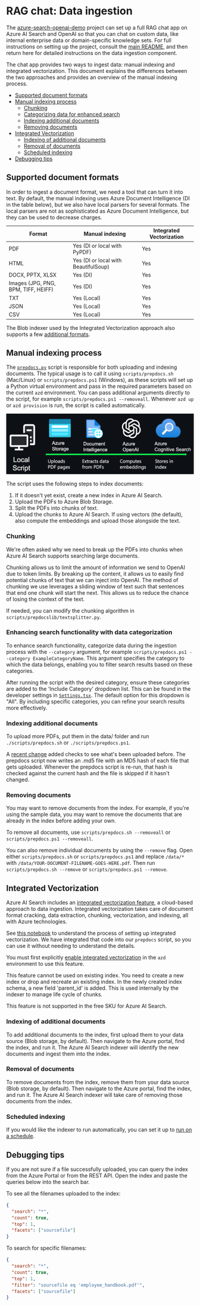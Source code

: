 # RAG chat: Data ingestion

The [azure-search-openai-demo](/) project can set up a full RAG chat app on Azure AI Search and OpenAI so that you can chat on custom data, like internal enterprise data or domain-specific knowledge sets. For full instructions on setting up the project, consult the [main README](/README.md), and then return here for detailed instructions on the data ingestion component.

The chat app provides two ways to ingest data: manual indexing and integrated vectorization. This document explains the differences between the two approaches and provides an overview of the manual indexing process.

- [Supported document formats](#supported-document-formats)
- [Manual indexing process](#manual-indexing-process)
  - [Chunking](#chunking)
  - [Categorizing data for enhanced search](#enhancing-search-functionality-with-data-categorization)
  - [Indexing additional documents](#indexing-additional-documents)
  - [Removing documents](#removing-documents)
- [Integrated Vectorization](#integrated-vectorization)
  - [Indexing of additional documents](#indexing-of-additional-documents)
  - [Removal of documents](#removal-of-documents)
  - [Scheduled indexing](#scheduled-indexing)
- [Debugging tips](#debugging-tips)

## Supported document formats

In order to ingest a document format, we need a tool that can turn it into text. By default, the manual indexing uses Azure Document Intelligence (DI in the table below), but we also have local parsers for several formats. The local parsers are not as sophisticated as Azure Document Intelligence, but they can be used to decrease charges.

| Format | Manual indexing                      | Integrated Vectorization |
| ------ | ------------------------------------ | ------------------------ |
| PDF    | Yes (DI or local with PyPDF)         | Yes                      |
| HTML   | Yes (DI or local with BeautifulSoup) | Yes                      |
| DOCX, PPTX, XLSX   | Yes (DI)                             | Yes                      |
| Images (JPG, PNG, BPM, TIFF, HEIFF)| Yes (DI) | Yes                      |
| TXT    | Yes (Local)                          | Yes                      |
| JSON   | Yes (Local)                          | Yes                      |
| CSV    | Yes (Local)                          | Yes                      |

The Blob indexer used by the Integrated Vectorization approach also supports a few [additional formats](https://learn.microsoft.com/azure/search/search-howto-indexing-azure-blob-storage#supported-document-formats).

## Manual indexing process

The [`prepdocs.py`](../app/backend/prepdocs.py) script is responsible for both uploading and indexing documents. The typical usage is to call it using `scripts/prepdocs.sh` (Mac/Linux) or `scripts/prepdocs.ps1` (Windows), as these scripts will set up a Python virtual environment and pass in the required parameters based on the current `azd` environment. You can pass additional arguments directly to the script, for example `scripts/prepdocs.ps1 --removeall`. Whenever `azd up` or `azd provision` is run, the script is called automatically.

![Diagram of the indexing process](images/diagram_prepdocs.png)

The script uses the following steps to index documents:

1. If it doesn't yet exist, create a new index in Azure AI Search.
2. Upload the PDFs to Azure Blob Storage.
3. Split the PDFs into chunks of text.
4. Upload the chunks to Azure AI Search. If using vectors (the default), also compute the embeddings and upload those alongside the text.

### Chunking

We're often asked why we need to break up the PDFs into chunks when Azure AI Search supports searching large documents.

Chunking allows us to limit the amount of information we send to OpenAI due to token limits. By breaking up the content, it allows us to easily find potential chunks of text that we can inject into OpenAI. The method of chunking we use leverages a sliding window of text such that sentences that end one chunk will start the next. This allows us to reduce the chance of losing the context of the text.

If needed, you can modify the chunking algorithm in `scripts/prepdocslib/textsplitter.py`.

### Enhancing search functionality with data categorization

To enhance search functionality, categorize data during the ingestion process with the `--category` argument, for example `scripts/prepdocs.ps1 --category ExampleCategoryName`. This argument specifies the category to which the data belongs, enabling you to filter search results based on these categories.

After running the script with the desired category, ensure these categories are added to the 'Include Category' dropdown list. This can be found in the developer settings in [`Settings.tsx`](https://github.com/Azure-Samples/azure-search-openai-demo/blob/main/app/frontend/src/components/Settings/Settings.tsx). The default option for this dropdown is "All". By including specific categories, you can refine your search results more effectively.

### Indexing additional documents

To upload more PDFs, put them in the data/ folder and run `./scripts/prepdocs.sh` or `./scripts/prepdocs.ps1`.

A [recent change](https://github.com/Azure-Samples/azure-search-openai-demo/pull/835) added checks to see what's been uploaded before. The prepdocs script now writes an .md5 file with an MD5 hash of each file that gets uploaded. Whenever the prepdocs script is re-run, that hash is checked against the current hash and the file is skipped if it hasn't changed.

### Removing documents

You may want to remove documents from the index. For example, if you're using the sample data, you may want to remove the documents that are already in the index before adding your own.

To remove all documents, use `scripts/prepdocs.sh --removeall` or `scripts/prepdocs.ps1 --removeall`.

You can also remove individual documents by using the `--remove` flag. Open either `scripts/prepdocs.sh` or `scripts/prepdocs.ps1` and replace `/data/*` with `/data/YOUR-DOCUMENT-FILENAME-GOES-HERE.pdf`. Then run `scripts/prepdocs.sh --remove` or `scripts/prepdocs.ps1 --remove`.

## Integrated Vectorization

Azure AI Search includes an [integrated vectorization feature](https://techcommunity.microsoft.com/blog/azure-ai-services-blog/announcing-the-public-preview-of-integrated-vectorization-in-azure-ai-search/3960809), a cloud-based approach to data ingestion. Integrated vectorization takes care of document format cracking, data extraction, chunking, vectorization, and indexing, all with Azure technologies.

See [this notebook](https://github.com/Azure/azure-search-vector-samples/blob/main/demo-python/code/integrated-vectorization/azure-search-integrated-vectorization-sample.ipynb) to understand the process of setting up integrated vectorization.
We have integrated that code into our `prepdocs` script, so you can use it without needing to understand the details.

You must first explicitly [enable integrated vectorization](./deploy_features.md#enabling-integrated-vectorization) in the `azd` environment to use this feature.

This feature cannot be used on existing index. You need to create a new index or drop and recreate an existing index.
In the newly created index schema, a new field 'parent_id' is added. This is used internally by the indexer to manage life cycle of chunks.

This feature is not supported in the free SKU for Azure AI Search.

### Indexing of additional documents

To add additional documents to the index, first upload them to your data source (Blob storage, by default).
Then navigate to the Azure portal, find the index, and run it.
The Azure AI Search indexer will identify the new documents and ingest them into the index.

### Removal of documents

To remove documents from the index, remove them from your data source (Blob storage, by default).
Then navigate to the Azure portal, find the index, and run it.
The Azure AI Search indexer will take care of removing those documents from the index.

### Scheduled indexing

If you would like the indexer to run automatically, you can set it up to [run on a schedule](https://learn.microsoft.com/azure/search/search-howto-schedule-indexers).

## Debugging tips

If you are not sure if a file successfully uploaded, you can query the index from the Azure Portal or from the REST API. Open the index and paste the queries below into the search bar.

To see all the filenames uploaded to the index:

```json
{
  "search": "*",
  "count": true,
  "top": 1,
  "facets": ["sourcefile"]
}
```

To search for specific filenames:

```json
{
  "search": "*",
  "count": true,
  "top": 1,
  "filter": "sourcefile eq 'employee_handbook.pdf'",
  "facets": ["sourcefile"]
}
```
